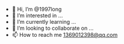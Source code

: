 - 👋 Hi, I’m @1997long
- 👀 I’m interested in ...
- 🌱 I’m currently learning ...
- 💞️ I’m looking to collaborate on ...
- 📫 How to reach me 1369012398@qq.com

<!---
1997long/1997long is a ✨ special ✨ repository because its `README.md` (this file) appears on your GitHub profile.
You can click the Preview link to take a look at your changes.
--->

